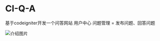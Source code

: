 CI-Q-A
======

基于codeigniter开发一个问答网站
用户中心
问题管理 =  发布问题、回答问题

![介绍图片](http://ww4.sinaimg.cn/mw1024/5a746d2ajw1elnof92ic5j20xc18gjzs.jpg)

